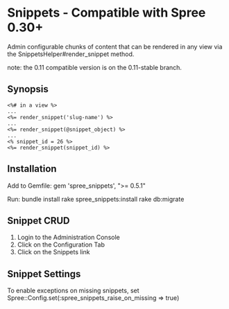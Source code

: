 Snippets - Compatible with Spree 0.30+
======================================

Admin configurable chunks of content that can be rendered in any view via the SnippetsHelper#render_snippet method.

note: the 0.11 compatible version is on the 0.11-stable branch.

Synopsis
--------
  
    <%# in a view %>
    ...
    <%= render_snippet('slug-name') %>
    ...
    <%= render_snippet(@snippet_object) %>
    ...
    <% snippet_id = 26 %>
    <%= render_snippet(snippet_id) %> 

Installation
------------

Add to Gemfile:
    gem 'spree_snippets', ">= 0.5.1"

Run:
    bundle install
    rake spree_snippets:install
    rake db:migrate

Snippet CRUD
------------

1. Login to the Administration Console
2. Click on the Configuration Tab
3. Click on the Snippets link

Snippet Settings
----------------

To enable exceptions on missing snippets, set Spree::Config.set(:spree_snippets_raise_on_missing => true)
